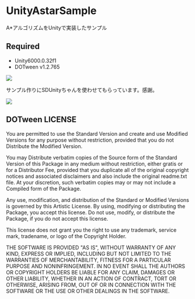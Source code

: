 UnityAstarSample
====
A*アルゴリズムをUnityで実装したサンプル

## Required

- Unity6000.0.32f1
- DOTween v1.2.765

![](https://cdn-ak.f.st-hatena.com/images/fotolife/e/esakun/20181023/20181023013907.gif)

サンプル作りにSDUnityちゃんを使わせてもらっています。感謝。

![](https://cdn-ak.f.st-hatena.com/images/fotolife/e/esakun/20160208/20160208012216.jpg)


## DOTween LICENSE

You are permitted to use the Standard Version and create and use Modified Versions for any purpose without restriction, provided that you do not Distribute the Modified Version.

You may Distribute verbatim copies of the Source form of the Standard Version of this Package in any medium without restriction, either gratis or for a Distributor Fee, provided that you duplicate all of the original copyright notices and associated disclaimers and also include the original readme.txt file. At your discretion, such verbatim copies may or may not include a Compiled form of the Package.

Any use, modification, and distribution of the Standard or Modified Versions is governed by this Artistic License. By using, modifying or distributing the Package, you accept this license. Do not use, modify, or distribute the Package, if you do not accept this license.

This license does not grant you the right to use any trademark, service mark, tradename, or logo of the Copyright Holder.

THE SOFTWARE IS PROVIDED "AS IS", WITHOUT WARRANTY OF ANY KIND, EXPRESS OR IMPLIED, INCLUDING BUT NOT LIMITED TO THE WARRANTIES OF MERCHANTABILITY, FITNESS FOR A PARTICULAR PURPOSE AND NONINFRINGEMENT. IN NO EVENT SHALL THE AUTHORS OR COPYRIGHT HOLDERS BE LIABLE FOR ANY CLAIM, DAMAGES OR OTHER LIABILITY, WHETHER IN AN ACTION OF CONTRACT, TORT OR OTHERWISE, ARISING FROM, OUT OF OR IN CONNECTION WITH THE SOFTWARE OR THE USE OR OTHER DEALINGS IN THE SOFTWARE.